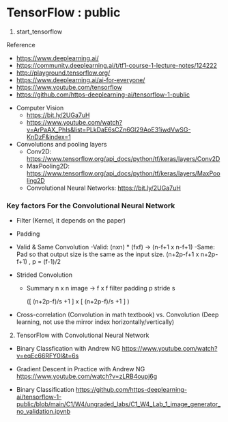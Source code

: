 # TensorFlow : public

1. start_tensorflow


Reference
* https://www.deeplearning.ai/
* https://community.deeplearning.ai/t/tf1-course-1-lecture-notes/124222
* http://playground.tensorflow.org/
* https://www.deeplearning.ai/ai-for-everyone/
* https://www.youtube.com/tensorflow
* https://github.com/https-deeplearning-ai/tensorflow-1-public
- Computer Vision
	* https://bit.ly/2UGa7uH
	* https://www.youtube.com/watch?v=ArPaAX_PhIs&list=PLkDaE6sCZn6Gl29AoE31iwdVwSG-KnDzF&index=1
- Convolutions and pooling layers
	* Conv2D: https://www.tensorflow.org/api_docs/python/tf/keras/layers/Conv2D
	* MaxPooling2D: https://www.tensorflow.org/api_docs/python/tf/keras/layers/MaxPooling2D
	* Convolutional Neural Networks: https://bit.ly/2UGa7uH


### Key factors For the Convolutional Neural Network
* Filter (Kernel, it depends on the paper)
* Padding
* Valid & Same Convolution
  -Valid: (nxn)  *  (fxf)  ->  (n-f+1 x n-f+1)
  -Same: Pad so that output size is the same as the input size.
   (n+2p-f+1 x n+2p-f+1) , p = (f-1)/2

* Strided Convolution
  - Summary
    n x n image   ->  f x f filter
    padding p         stride s


    ([ (n+2p-f)/s  +1 ]  x [ (n+2p-f)/s +1 ] )

* Cross-correlation (Convolution in math textbook)    vs. Convolution (Deep learning, not use the mirror index horizontally/vertically)

2. TensorFlow with Convolutional Neural Network
* Binary Classfication with Andrew NG
https://www.youtube.com/watch?v=eqEc66RFY0I&t=6s 

* Gradient Descent in Practice with Andrew NG
https://www.youtube.com/watch?v=zLRB4oupj6g

* Binary Classification
https://github.com/https-deeplearning-ai/tensorflow-1-public/blob/main/C1/W4/ungraded_labs/C1_W4_Lab_1_image_generator_no_validation.ipynb
